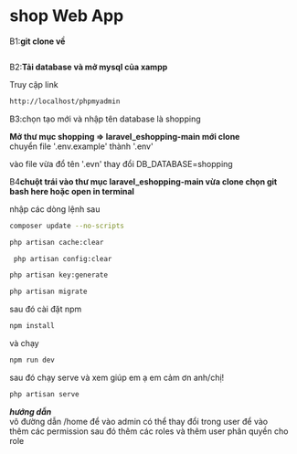 <h1>shop Web App</h1>


B1:**git clone về**

```bash

```


B2:**Tải database và mở mysql của xampp**</br>

Truy cập link 
```bash
http://localhost/phpmyadmin
```
B3:chọn tạo mới và nhập tên database là shopping

**Mở thư mục shopping => laravel_eshopping-main mới clone**</br>
chuyển file '.env.example' thành '.env'

vào file vừa đổ tên '.evn' thay đổi DB_DATABASE=shopping


B4**chuột trái vào thư mục laravel_eshopping-main vừa clone chọn git bash here hoặc open in terminal**</br>

nhập các dòng lệnh sau
```bash
composer update --no-scripts
```
```bash
php artisan cache:clear
```
```bash
 php artisan config:clear
```
```bash
php artisan key:generate
```
```bash
php artisan migrate
```


 sau đó cài đặt npm
 ```bash
npm install
```
và chạy
```bash
npm run dev
```

sau đó chạy serve và xem giúp em ạ em cảm ơn anh/chị!
```bash
php artisan serve
```

***hướng dẫn***</br>
vô đường dẫn /home để vào admin có thể thay đổi trong user để vào
</br>
thêm các permission sau đó thêm các roles và thêm user phân quyền cho role

